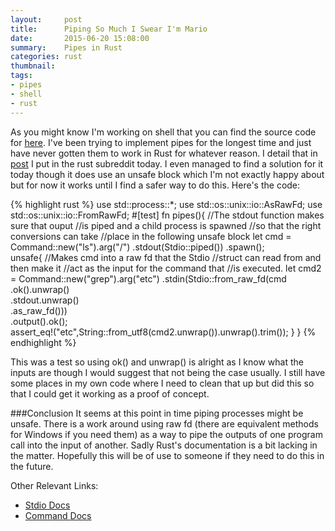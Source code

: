 ```yaml
---
layout:     post
title:      Piping So Much I Swear I'm Mario
date:       2015-06-20 15:08:00
summary:    Pipes in Rust
categories: rust
thumbnail: 
tags:
- pipes
- shell
- rust
---
```

As you might know I'm working on shell that you can find the source code for [here](https://github.com/mgattozzi/Rusty).
I've been trying to implement pipes for the longest time and just have never
gotten them to work in Rust for whatever reason. I detail that in [post](https://www.reddit.com/r/rust/comments/3azfie/how_to_pipe_one_process_into_another/) I put
in the rust subreddit today. I even managed to find a solution for it today
though it does use an unsafe block which I'm not exactly happy about but for
now it works until I find a safer way to do this. Here's the code:

{% highlight rust %}
use std::process::*;
use std::os::unix::io::AsRawFd;
use std::os::unix::io::FromRawFd;
	#[test]
	fn pipes(){
		//The stdout function makes sure that ouput
		//is piped and a child process is spawned
		//so that the right conversions can take 
		//place in the following unsafe block
		let cmd = Command::new("ls").arg("/")
				.stdout(Stdio::piped()) 
				.spawn();			
		unsafe{ 
			//Makes cmd into a raw fd that the Stdio 
			//struct can read from and then make it 
			//act as the input for the command that
			//is executed.
			let cmd2 = Command::new("grep").arg("etc")
				.stdin(Stdio::from_raw_fd(cmd 
				.ok().unwrap()				 
				.stdout.unwrap()			
				.as_raw_fd()))			
				.output().ok();		
			assert_eq!("etc",String::from_utf8(cmd2.unwrap()).unwrap().trim());
		}
	}
{% endhighlight %}

This was a test so using ok() and unwrap() is alright as I know what the inputs
are though I would suggest that not being the case usually. I still have some
places in my own code where I need to clean that up but did this so that
I could get it working as a proof of concept.

###Conclusion
It seems at this point in time piping processes might be unsafe. There is
a work around using raw fd (there are equivalent methods for Windows if you
need them) as a way to pipe the outputs of one program call into the input of
another. Sadly Rust's documentation is a bit lacking in the matter. Hopefully
this will be of use to someone if they need to do this in the future.

Other Relevant Links:
- [Stdio Docs](https://doc.rust-lang.org/std/process/struct.Stdio.html)
- [Command Docs](https://doc.rust-lang.org/std/process/struct.Command.html)
